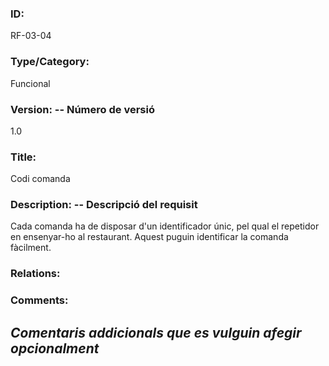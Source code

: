 ### ID:

 RF-03-04

### Type/Category:

Funcional

### Version: -- Número de versió

1.0

### Title:

 Codi comanda

### Description: -- Descripció del requisit

Cada comanda ha de disposar d'un identificador únic, pel qual el repetidor en ensenyar-ho al restaurant. Aquest puguin identificar la comanda fàcilment.

### Relations:

### Comments:

_Comentaris addicionals que es vulguin afegir opcionalment_
---
